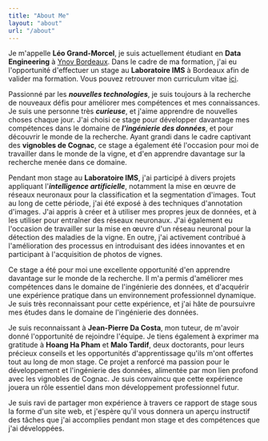 ```yaml
---
title: "About Me"
layout: "about"
url: "/about"
---
```


Je m'appelle **Léo Grand-Morcel**, je suis actuellement étudiant en **Data Engineering** à [Ynov Bordeaux](https://ynov-bordeaux.com/). Dans le cadre de ma formation, j'ai eu l'opportunité d'effectuer un stage au **Laboratoire IMS** à Bordeaux afin de valider ma formation. Vous pouvez retrouver mon curriculum vitae [ici](/assets/cv_grand-morcel_leo_1.pdf).

Passionné par les ***nouvelles technologies***, je suis toujours à la recherche de nouveaux défis pour améliorer mes compétences et mes connaissances. Je suis une personne très ***curieuse***, et j'aime apprendre de nouvelles choses chaque jour. J'ai choisi ce stage pour développer davantage mes compétences dans le domaine de ***l'ingénierie des données***, et pour découvrir le monde de la recherche. Ayant grandi dans le cadre captivant des **vignobles de Cognac**, ce stage a également été l'occasion pour moi de travailler dans le monde de la vigne, et d'en apprendre davantage sur la recherche menée dans ce domaine.

Pendant mon stage au **Laboratoire IMS**, j'ai participé à divers projets appliquant l'***intelligence artificielle***, notamment la mise en œuvre de réseaux neuronaux pour la classification et la segmentation d'images. Tout au long de cette période, j'ai été exposé à des techniques d'annotation d'images. J'ai appris à créer et à utiliser mes propres jeux de données, et à les utiliser pour entraîner des réseaux neuronaux. J'ai également eu l'occasion de travailler sur la mise en œuvre d'un réseau neuronal pour la détection des maladies de la vigne. En outre, j'ai activement contribué à l'amélioration des processus en introduisant des idées innovantes et en participant à l'acquisition de photos de vignes.

Ce stage a été pour moi une excellente opportunité d'en apprendre davantage sur le monde de la recherche. Il m'a permis d'améliorer mes compétences dans le domaine de l'ingénierie des données, et d'acquérir une expérience pratique dans un environnement professionnel dynamique. Je suis très reconnaissant pour cette expérience, et j'ai hâte de poursuivre mes études dans le domaine de l'ingénierie des données.


Je suis reconnaissant à **Jean-Pierre Da Costa**, mon tuteur, de m'avoir donné l'opportunité de rejoindre l'équipe. Je tiens également à exprimer ma gratitude à **Hoang Ha Pham** et **Malo Tardif**, deux doctorants, pour leurs précieux conseils et les opportunités d'apprentissage qu'ils m'ont offertes tout au long de mon stage. Ce projet a renforcé ma passion pour le développement et l'ingénierie des données, alimentée par mon lien profond avec les vignobles de Cognac. Je suis convaincu que cette expérience jouera un rôle essentiel dans mon développement professionnel futur.

Je suis ravi de partager mon expérience à travers ce rapport de stage sous la forme d'un site web, et j'espère qu'il vous donnera un aperçu instructif des tâches que j'ai accomplies pendant mon stage et des compétences que j'ai développées.